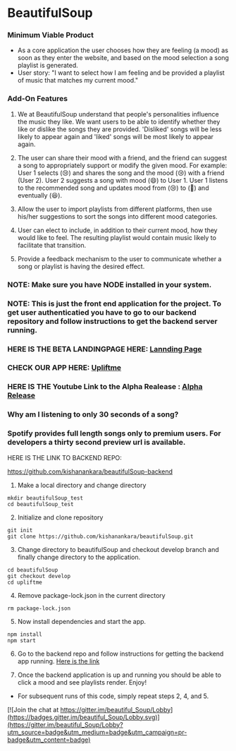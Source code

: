 # BeautifulSoup

### Minimum Viable Product
- As a core application the user chooses how they are feeling (a mood) as soon as they enter the website, and based on the mood selection a song playlist is generated.
- User story: "I want to select how I am feeling and be provided a playlist of music that matches my current mood."

### Add-On Features
1. We at BeautifulSoup understand that people's personalities influence the music they like. We want users to be able to identify whether they like or dislike the songs they are provided. 'Disliked' songs will be less likely to appear again and 'liked' songs will be most likely to appear again.

2. The user can share their mood with a friend, and the friend can suggest a song to appropriately support or modify the given mood.
For example: User 1 selects (😢) and shares the song and the mood (😢) with a friend (User 2). User 2 suggests a song with mood (😄) to User 1. User 1 listens to the recommended song and updates mood from (😢) to (🤔) and eventually (😆).

3. Allow the user to import playlists from different platforms, then use his/her suggestions to sort the songs into different mood categories.

4. User can elect to include, in addition to their current mood, how they would like to feel. The resulting playlist would contain music likely to facilitate that transition.

5. Provide a feedback mechanism to the user to communicate whether a song or playlist is having the desired effect.


### NOTE: Make sure you have NODE installed in your system.

### NOTE: This is just the front end application for the project. To get user authenticatied you have to go to our backend repository and follow instructions to get the backend server running.

### HERE IS THE BETA LANDINGPAGE HERE: [Lannding Page](https://www.acsu.buffalo.edu/~ayoolaob/landingpage.html)

### CHECK OUR APP HERE: [Upliftme](https://upliftme.herokuapp.com)

### HERE IS THE Youtube Link to the Alpha Realease : [Alpha Release](https://youtu.be/Eye9NvwS0AQ)

### Why am I listening to only 30 seconds of a song? 
 
### Spotify provides full length songs only to premium users. For developers a thirty second preview url is available.

HERE IS THE LINK TO BACKEND REPO:

https://github.com/kishanankara/beautifulSoup-backend

1. Make a local directory and change directory

```
mkdir beautifulSoup_test
cd beautifulSoup_test
```

2. Initialize and clone repository


```
git init
git clone https://github.com/kishanankara/beautifulSoup.git
```

3. Change directory to beautifulSoup and checkout develop branch and finally change directory to the application.

```
cd beautifulSoup
git checkout develop
cd upliftme
```

4. Remove package-lock.json in the current directory
```
rm package-lock.json
```

5. Now install dependencies and start the app.
```
npm install
npm start
```

6. Go to the backend repo and follow instructions for getting the backend app running. [Here is the link](https://github.com/kishanankara/beautifulSoup-backend)

7. Once the backend application is up and running you should be able to click a mood and see playlists render. Enjoy!

- For subsequent runs of this code, simply repeat steps 2, 4, and 5.



[![Join the chat at https://gitter.im/beautiful_Soup/Lobby](https://badges.gitter.im/beautiful_Soup/Lobby.svg)](https://gitter.im/beautiful_Soup/Lobby?utm_source=badge&utm_medium=badge&utm_campaign=pr-badge&utm_content=badge)
